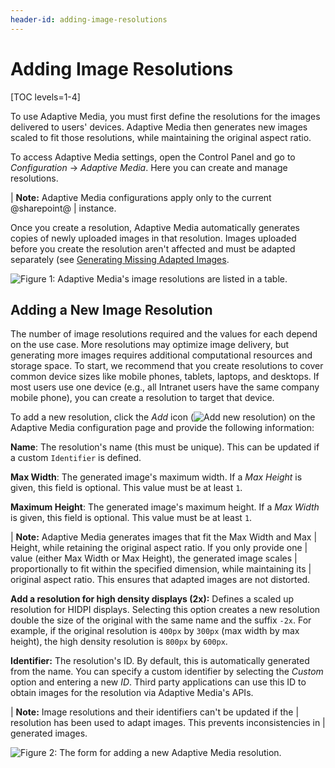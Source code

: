 ```yaml
---
header-id: adding-image-resolutions
---
```


# Adding Image Resolutions

[TOC levels=1-4]

To use Adaptive Media, you must first define the resolutions for the images 
delivered to users' devices. Adaptive Media then generates new images scaled to 
fit those resolutions, while maintaining the original aspect ratio. 

To access Adaptive Media settings, open the Control Panel and go to 
*Configuration* &rarr; *Adaptive Media*. Here you can create and manage 
resolutions. 

| **Note:** Adaptive Media configurations apply only to the current @sharepoint@ 
| instance. 

Once you create a resolution, Adaptive Media automatically generates copies of 
newly uploaded images in that resolution. Images uploaded before you create the 
resolution aren't affected and must be adapted separately (see 
[Generating Missing Adapted Images](/docs/7-2/user/-/knowledge_base/u/managing-image-resolutions#generating-missing-adapted-images). 

![Figure 1: Adaptive Media's image resolutions are listed in a table.](../../../images/adaptive-media-image-resolutions.png)

## Adding a New Image Resolution

The number of image resolutions required and the values for each depend on the 
use case. More resolutions may optimize image delivery, but generating 
more images requires additional computational resources and storage space. To 
start, we recommend that you create resolutions to cover common device sizes 
like mobile phones, tablets, laptops, and desktops. If most users use one device 
(e.g., all Intranet users have the same company mobile phone), you can create a 
resolution to target that device. 

To add a new resolution, click the *Add* icon 
(![Add new resolution](../../../images/icon-add.png)) on the Adaptive Media 
configuration page and provide the following information: 

**Name**: The resolution's name (this must be unique). This can be updated if a 
custom `Identifier` is defined. 

**Max Width**: The generated image's maximum width. If a *Max Height* is given, 
this field is optional. This value must be at least `1`.

**Maximum Height**: The generated image's maximum height. If a *Max Width* is 
given, this field is optional. This value must be at least `1`.

| **Note:** Adaptive Media generates images that fit the Max Width and Max 
| Height, while retaining the original aspect ratio. If you only provide one 
| value (either Max Width or Max Height), the generated image scales 
| proportionally to fit within the specified dimension, while maintaining its 
| original aspect ratio. This ensures that adapted images are not distorted. 

**Add a resolution for high density displays (2x):** Defines a scaled up 
resolution for HIDPI displays. Selecting this option creates a new resolution 
double the size of the original with the same name and the suffix `-2x`. For 
example, if the original resolution is `400px` by `300px` (max width by max 
height), the high density resolution is `800px` by `600px`. 

**Identifier:** The resolution's ID. By default, this is automatically generated 
from the name. You can specify a custom identifier by selecting the *Custom* 
option and entering a new *ID*. Third party applications can use this ID to 
obtain images for the resolution via Adaptive Media's APIs. 

| **Note:** Image resolutions and their identifiers can't be updated if the 
| resolution has been used to adapt images. This prevents inconsistencies in 
| generated images. 

![Figure 2: The form for adding a new Adaptive Media resolution.](../../../images/adaptive-media-new-img-resolution.png)
